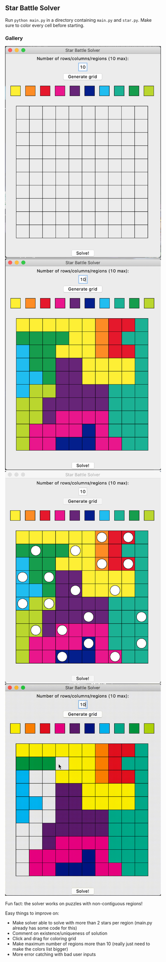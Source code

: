## Star Battle Solver ##

Run `python main.py` in a directory containing `main.py` and `star.py`. Make sure to color every cell before starting.

### Gallery ###

![Generated grid](screenshots/generated_grid.png)
![Filled grid](screenshots/filled_grid.png)
![Solved grid](screenshots/solved_grid.png)
![Sample](screenshots/sample.gif)

Fun fact: the solver works on puzzles with non-contiguous regions!

Easy things to improve on:
- Make solver able to solve with more than 2 stars per region (main.py already has some code for this)
- Comment on existence/uniqueness of solution
- Click and drag for coloring grid
- Make maximum number of regions more than 10 (really just need to make the colors list bigger)
- More error catching with bad user inputs
